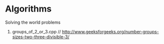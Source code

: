 # Algorithms
Solving the world problems

1. groups_of_2_or_3.cpp // http://www.geeksforgeeks.org/number-groups-sizes-two-three-divisible-3/

